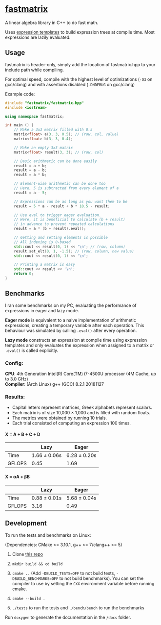# [fastmatrix](https://github.com/JHurricane96/fastmatrix)

A linear algebra library in C++ to do fast math.

Uses [expression templates](https://en.wikipedia.org/wiki/Expression_templates) to build expression trees at compile time. Most expressions are lazily evaluated.

## Usage

fastmatrix is header-only, simply add the location of fastmatrix.hpp to your include path while compiling.

For optimal speed, compile with the highest level of optimizations (`-O3` on gcc/clang) and with assertions disabled (`-DNDEBUG` on gcc/clang)

Example code:

```cpp
#include "fastmatrix/fastmatrix.hpp"
#include <iostream>

using namespace fastmatrix;

int main () {
	// Make a 3x3 matrix filled with 0.5
	matrix<float> a(3, 3, 0.5); // (row, col, value)
	matrix<float> b(3, 3, 0.4);

	// Make an empty 3x3 matrix
	matrix<float> result(3, 3); // (row, col)

	// Basic arithmetic can be done easily
	result = a + b;
	result = a - b;
	result = a * b;

	// Element-wise arithmetic can be done too
	// Here, 5 is subtracted from every element of a
	result = a - 5;

	// Expressions can be as long as you want them to be
	result = 5 * a - result + b * 10.5 - result;

	// Use eval to trigger eager evaluation.
	// Here, it is beneficial to calculate (b + result)
	// in advance to prevent repeated calculations
	result = a * (b + result).eval();

	// Getting and setting elements is possible
	// All indexing is 0-based
	std::cout << result(0, 1) << '\n'; // (row, column)
	result.set_elt(0, 1, -1.5); // (row, column, new value)
	std::cout << result(0, 1) << '\n';

	// Printing a matrix is easy
	std::cout << result << '\n';
	return 0;
}
```

## Benchmarks

I ran some benchmarks on my PC, evaluating the performance of expressions in eager and lazy mode.

**Eager mode** is equivalent to a naive implementation of arithmetic expressions, creating a temporary variable after each operation. This behaviour was simulated by calling `.eval()` after every operation.

**Lazy mode** constructs an expression at compile time using expression templates and only evaluates the expression when assigned to a matrix or `.eval()` is called explicitly.

### Config:

**CPU**: 4th Generation Intel(R) Core(TM) i7-4500U processor (4M Cache, up to 3.0 GHz)  
**Compiler**: (Arch Linux) g++ (GCC) 8.2.1 20181127

### Results:

- Capital letters represent matrices, Greek alphabets represent scalars.
- Each matrix is of size 10,000 &times; 1,000 and is filled with random floats.
- The metrics were obtained by running 10 trials.
- Each trial consisted of computing an expression 100 times.

#### X = A + B + C + D

&nbsp; | Lazy         | Eager
-------|--------------|-----
Time   | 1.66 ± 0.06s | 6.28 ± 0.20s
GFLOPS | 0.45         | 1.69

#### X = &alpha;A + &beta;B

&nbsp; | Lazy         | Eager
-------|--------------|------
Time   | 0.88 ± 0.01s | 5.68 ± 0.04s
GFLOPS | 3.16         | 0.49

## Development

To run the tests and benchmarks on Linux:

(Dependencies: CMake >= 3.10.1, g++ >= 7/clang++ >= 5)

1. Clone [this repo](https://github.com/JHurricane96/fastmatrix)

2. `mkdir build && cd build`

3. `cmake ..` (Add `-DBUILD_TESTS=OFF` to not build tests, `-DBUILD_BENCHMARKS=OFF` to not build benchmarks). You can set the compiler to use by setting the `CXX` environment variable before running cmake.

4. `cmake --build .`

5. `./tests` to run the tests and `./bench/bench` to run the benchmarks

Run `doxygen` to generate the documentation in the `/docs` folder.
